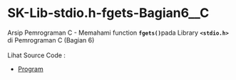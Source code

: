 # SK-Lib-stdio.h-fgets-Bagian6__C
Arsip Pemrograman C - Memahami function <code><b>fgets()</b></code>pada Library <code><b>&lt;stdio.h></b></code> di Pemrograman C (Bagian 6)<br><br>
Lihat Source Code : <br>
- <a href="https://github.com/RizkyKhapidsyah/SK-Lib-stdio.h-fgets-Bagian6__C/blob/master/SK-Lib-stdio.h-fgets-Bagian6__C/Source.c">Program</a>
